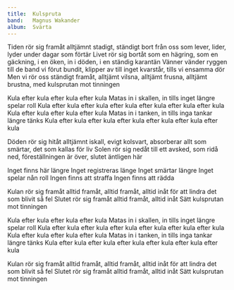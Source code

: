 ```yaml
---
title:  Kulspruta
band:   Magnus Wakander
album:  Svärta
---
```


Tiden rör sig framåt 
alltjämnt stadigt, ständigt bort från oss
som lever, lider, lyder under dagar som förtär
Livet rör sig bortåt
som en hägring, som en gäckning, 
i en öken, in i döden,  i en ständig karantän
Vänner vänder ryggen
till de band vi förut bundit, 
klipper av till inget kvarstår, 
tills vi ensamma dör
Men vi rör oss ständigt framåt,
alltjämt vilsna, alltjämt frusna, 
alltjämt brustna, med kulsprutan mot tinningen

Kula efter kula efter kula efter kula
Matas in i skallen, 
in tills inget längre spelar roll
Kula efter kula efter kula efter kula
efter kula efter kula efter kula
Kula efter kula efter kula efter kula
Matas in i tanken, 
in tills inga tankar längre tänks
Kula efter kula efter kula efter kula 
efter kula efter kula efter kula

Döden rör sig hitåt
alltjämnt iskall, evigt kolsvart, 
absorberar allt som smärtar, det som kallas för liv
Solen rör sig nedåt
till ett avsked, som ridå ned, 
föreställningen är över, slutet äntligen här

Inget finns här längre
Inget registreras länge
Inget smärtar längre
Inget spelar nån roll
Ingen finns att straffa
Ingen finns att rädda

Kulan rör sig framåt 
alltid framåt, alltid framåt, 
alltid inåt för att lindra det som blivit så fel
Slutet rör sig framåt 
alltid framåt, alltid inåt
Sätt kulsprutan mot tinningen

Kula efter kula efter kula efter kula
Matas in i skallen, 
in tills inget längre spelar roll
Kula efter kula efter kula efter kula 
efter kula efter kula efter kula
Kula efter kula efter kula efter kula
Matas in i tanken, 
in tills inga tankar längre tänks
Kula efter kula efter kula efter kula 
efter kula efter kula efter kula

Kulan rör sig framåt 
alltid framåt, alltid framåt, 
alltid inåt för att lindra det som blivit så fel
Slutet rör sig framåt 
alltid framåt, alltid inåt
Sätt kulsprutan mot tinningen